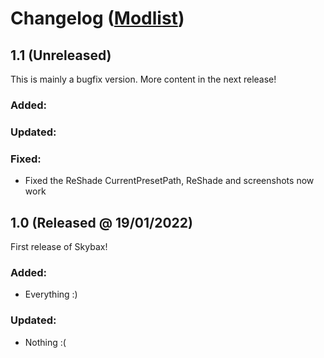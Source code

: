 # Changelog (<a href="https://modwat.ch/u/Skybax/modlist">Modlist</a>)

## 1.1 (Unreleased)

This is mainly a bugfix version. More content in the next release!

### Added:


### Updated:


### Fixed:
- Fixed the ReShade CurrentPresetPath, ReShade and screenshots now work


## 1.0 (Released @ 19/01/2022)

First release of Skybax!

### Added:
- Everything :)

### Updated:
- Nothing :(
